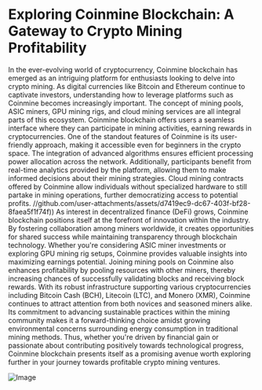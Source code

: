 # Exploring Coinmine Blockchain: A Gateway to Crypto Mining Profitability
In the ever-evolving world of cryptocurrency, Coinmine blockchain has emerged as an intriguing platform for enthusiasts looking to delve into crypto mining. As digital currencies like Bitcoin and Ethereum continue to captivate investors, understanding how to leverage platforms such as Coinmine becomes increasingly important. The concept of mining pools, ASIC miners, GPU mining rigs, and cloud mining services are all integral parts of this ecosystem. Coinmine blockchain offers users a seamless interface where they can participate in mining activities, earning rewards in cryptocurrencies.
One of the standout features of Coinmine is its user-friendly approach, making it accessible even for beginners in the crypto space. The integration of advanced algorithms ensures efficient processing power allocation across the network. Additionally, participants benefit from real-time analytics provided by the platform, allowing them to make informed decisions about their mining strategies. Cloud mining contracts offered by Coinmine allow individuals without specialized hardware to still partake in mining operations, further democratizing access to potential profits.
 //github.com/user-attachments/assets/d7419ec9-dc67-403f-bf28-8faea5f1f74f))
As interest in decentralized finance (DeFi) grows, Coinmine blockchain positions itself at the forefront of innovation within the industry. By fostering collaboration among miners worldwide, it creates opportunities for shared success while maintaining transparency through blockchain technology. Whether you're considering ASIC miner investments or exploring GPU mining rig setups, Coinmine provides valuable insights into maximizing earnings potential. Joining mining pools on Coinmine also enhances profitability by pooling resources with other miners, thereby increasing chances of successfully validating blocks and receiving block rewards.
With its robust infrastructure supporting various cryptocurrencies including Bitcoin Cash (BCH), Litecoin (LTC), and Monero (XMR), Coinmine continues to attract attention from both novices and seasoned miners alike. Its commitment to advancing sustainable practices within the mining community makes it a forward-thinking choice amidst growing environmental concerns surrounding energy consumption in traditional mining methods. Thus, whether you're driven by financial gain or passionate about contributing positively towards technological progress, Coinmine blockchain presents itself as a promising avenue worth exploring further in your journey towards profitable crypto mining ventures.


![Image](https://github.com/user-attachments/assets/4a25d116-2220-4385-b08e-f287af8fcbc4)